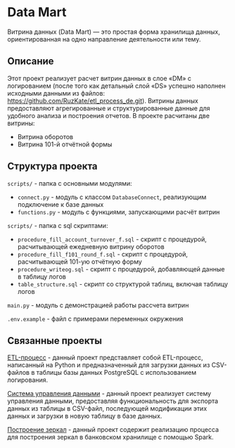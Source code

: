 # Data Mart
Витрина данных (Data Mart) — это простая форма хранилища данных, ориентированная на одно направление деятельности или тему.
## Описание
Этот проект реализует расчет витрин данных в слое «DM» с логированием (после того как детальный слой «DS» успешно наполнен исходными данными из файлов: https://github.com/RuzKate/etl_process_de.git). Витрины данных предоставляют агрегированные и структурированные данные для удобного анализа и построения отчетов. В проекте расчитаны две витрины:
- Витрина оборотов
- Витрина 101-й отчётной формы
## Структура проекта
```scripts/``` - папка с основными модулями:
- ```connect.py``` - модуль с классом ```DatabaseConnect```, реализующим подключение к базе данных
- ```functions.py``` - модуль с функциями, запускающими расчёт витрин

```scripts/``` - папка с sql скриптами:
- ```procedure_fill_account_turnover_f.sql``` - скрипт с процедурой, расчитывающей ежедневную витрину оборотов
- ```procedure_fill_f101_round_f.sql``` - скрипт с процедурой, расчитывающей 101-ую отчётную форму
- ```procedure_writeog.sql``` - скрипт с процедурой, добавляющей данные в таблицу логов
- ```table_structure.sql``` - скрипт со структурой таблиц, включая таблицу логов

```main.py``` - модуль с демонстрацией работы рассчета витрин

```.env.example``` - файл с примерами переменных окружения
## Связанные проекты
[ETL-процесс](https://github.com/RuzKate/etl_process_de.git) - данный проект представляет собой ETL-процесс, написанный на Python и предназначенный для загрузки данных из CSV-файлов в таблицы базы данных PostgreSQL с использованием логирования.

[Система управления данными](https://github.com/RuzKate/data_management_system.git) - данный проект реализует систему управления данными, предоставляя функциональность для экспорта данных из таблицы в CSV-файл, последующей модификации этих данных и загрузки в новую таблицу в базе данных.

[Построение зеркал](https://github.com/RuzKate/build_mirrior.git) - данный проект содержит реализацию процесса для построения зеркал в банковском хранилище с помощью Spark.
